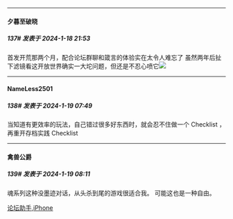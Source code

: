 
*****

####  夕暮至破晓  
##### 137#       发表于 2024-1-18 21:53

首发开荒那两个月，配合论坛群聊和箴言的体验实在太令人难忘了
虽然两年后扯下滤镜看这开放世界确实一大坨问题，但还是不忍心喷它<img src="https://static.saraba1st.com/image/smiley/face2017/118.png" referrerpolicy="no-referrer">


*****

####  NameLess2501  
##### 138#       发表于 2024-1-19 07:49

当知道有更效率的玩法，自己错过很多好东西时，就会忍不住做一个 Checklist ，再重开存档实践 Checklist 

*****

####  禽兽公爵  
##### 139#       发表于 2024-1-19 08:11

魂系列这种没墨迹对话，从头杀到尾的游戏很适合我。
可能这也是一种自由。

[论坛助手,iPhone](https://bbs.saraba1st.com/2b/forum.php?mod=viewthread&amp;tid=2029836)

